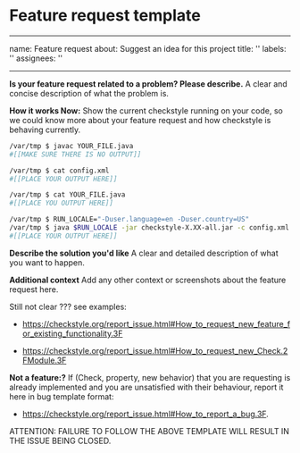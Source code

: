 # Feature request template

---
name: Feature request
about: Suggest an idea for this project
title: ''
labels: ''
assignees: ''

---

**Is your feature request related to a problem? Please describe.**
A clear and concise description of what the problem is.

**How it works Now:** Show the current checkstyle running on your code,
so we could know more about your feature request and how checkstyle is
behaving currently. 
```bash
/var/tmp $ javac YOUR_FILE.java
#[[MAKE SURE THERE IS NO OUTPUT]]

/var/tmp $ cat config.xml
#[[PLACE YOUR OUTPUT HERE]]

/var/tmp $ cat YOUR_FILE.java
#[[PLACE YOU OUTPUT HERE]]

/var/tmp $ RUN_LOCALE="-Duser.language=en -Duser.country=US"
/var/tmp $ java $RUN_LOCALE -jar checkstyle-X.XX-all.jar -c config.xml YOUR_FILE.java
#[[PLACE YOUR OUTPUT HERE]]
```

**Describe the solution you'd like**
A clear and detailed description of what you want to happen.


**Additional context**
Add any other context or screenshots about the feature request here.

Still not clear ???
see examples:

- https://checkstyle.org/report_issue.html#How_to_request_new_feature_for_existing_functionality.3F

- https://checkstyle.org/report_issue.html#How_to_request_new_Check.2FModule.3F

**Not a feature:?**
If (Check, property, new behavior) that you are requesting is already
implemented and you are unsatisfied with their behaviour, report it here
in bug template format:

- https://checkstyle.org/report_issue.html#How_to_report_a_bug.3F.

ATTENTION: FAILURE TO FOLLOW THE ABOVE TEMPLATE WILL RESULT IN THE ISSUE BEING CLOSED.
